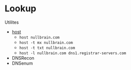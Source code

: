# Lookup

Utilites

* [host](https://linux.die.net/man/1/host)
  * `host nullbrain.com`
  * `host -t mx nullbrain.com`
  * `host -t txt nullbrain.com`
  * `host -l nullbrain.com dns1.registrar-servers.com`
* DNSRecon
* DNSenum